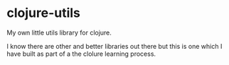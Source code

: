 clojure-utils
=============

My own little utils library for clojure.

I know there are other and better libraries out there but this is one which I have built as part of a the clolure learning process.
